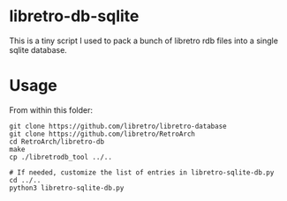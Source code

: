 # libretro-db-sqlite

This is a tiny script I used to pack a bunch of libretro rdb files into a single sqlite database.

# Usage

From within this folder:

```
git clone https://github.com/libretro/libretro-database
git clone https://github.com/libretro/RetroArch
cd RetroArch/libretro-db
make
cp ./libretrodb_tool ../..

# If needed, customize the list of entries in libretro-sqlite-db.py
cd ../..
python3 libretro-sqlite-db.py
```
